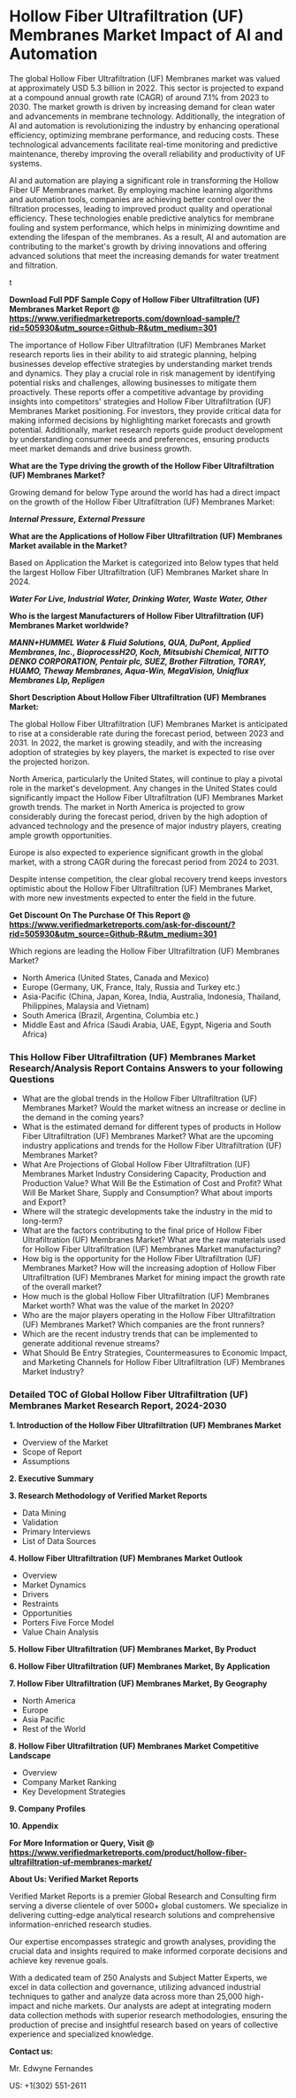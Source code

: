 <meta name="title" content="Global  Hollow Fiber Ultrafiltration (UF) Membranes Market Impact of AI and Automation"><meta name="description" content="  The global Hollow Fiber Ultrafiltration (UF) Membranes market was valued at approximately USD 5.3 billion in 2022. This sector is projected to expand at a compound a"><meta name="title" content=" Hollow Fiber Ultrafiltration (UF) Membranes Market Size, Share, Scope, Trends, Growth, Opportunities, Analysis, Forecast"> <h1>Hollow Fiber Ultrafiltration (UF) Membranes Market Impact of AI and Automation</h1> <p>The global Hollow Fiber Ultrafiltration (UF) Membranes market was valued at approximately USD 5.3 billion in 2022. This sector is projected to expand at a compound annual growth rate (CAGR) of around 7.1% from 2023 to 2030. The market growth is driven by increasing demand for clean water and advancements in membrane technology. Additionally, the integration of AI and automation is revolutionizing the industry by enhancing operational efficiency, optimizing membrane performance, and reducing costs. These technological advancements facilitate real-time monitoring and predictive maintenance, thereby improving the overall reliability and productivity of UF systems.</p> <p>AI and automation are playing a significant role in transforming the Hollow Fiber UF Membranes market. By employing machine learning algorithms and automation tools, companies are achieving better control over the filtration processes, leading to improved product quality and operational efficiency. These technologies enable predictive analytics for membrane fouling and system performance, which helps in minimizing downtime and extending the lifespan of the membranes. As a result, AI and automation are contributing to the market's growth by driving innovations and offering advanced solutions that meet the increasing demands for water treatment and filtration.</p> t</p><p id="" class=""><strong>Download Full PDF Sample Copy of Hollow Fiber Ultrafiltration (UF) Membranes Market Report @ <a href="https://www.verifiedmarketreports.com/download-sample/?rid=505930&utm_source=Github-R&utm_medium=301" target="_blank">https://www.verifiedmarketreports.com/download-sample/?rid=505930&utm_source=Github-R&utm_medium=301</a></strong></p><p>The importance of&nbsp;Hollow Fiber Ultrafiltration (UF) Membranes Market research reports lies in their ability to aid strategic planning, helping businesses develop effective strategies by understanding market trends and dynamics. They play a crucial role in risk management by identifying potential risks and challenges, allowing businesses to mitigate them proactively. These reports offer a competitive advantage by providing insights into competitors' strategies and Hollow Fiber Ultrafiltration (UF) Membranes Market positioning. For investors, they provide critical data for making informed decisions by highlighting market forecasts and growth potential. Additionally, market research reports guide product development by understanding consumer needs and preferences, ensuring products meet market demands and drive business growth.</p><p><strong>What are the&nbsp;Type driving the growth of the Hollow Fiber Ultrafiltration (UF) Membranes Market?</strong></p><p id="" class="">Growing demand for below Type around the world has had a direct impact on the growth of the Hollow Fiber Ultrafiltration (UF) Membranes Market:</p><em><strong>Internal Pressure, External Pressure</strong></em></p><strong>What are the&nbsp;Applications&nbsp;of Hollow Fiber Ultrafiltration (UF) Membranes Market available in the Market?</strong></p><p id="" class="">Based on Application the Market is categorized into Below types that held the largest Hollow Fiber Ultrafiltration (UF) Membranes Market share In 2024.</p><em><strong>Water For Live, Industrial Water, Drinking Water, Waste Water, Other</strong></em></p><strong>Who is the largest Manufacturers of Hollow Fiber Ultrafiltration (UF) Membranes Market worldwide?</strong></p><p><em><strong>MANN+HUMMEL Water & Fluid Solutions, QUA, DuPont, Applied Membranes, Inc., BioprocessH2O, Koch, Mitsubishi Chemical, NITTO DENKO CORPORATION, Pentair plc, SUEZ, Brother Filtration, TORAY, HUAMO, Theway Membranes, Aqua-Win, MegaVision, Uniqflux Membranes Llp, Repligen</strong></em></p><p id="" class=""><strong>Short Description About Hollow Fiber Ultrafiltration (UF) Membranes Market:</strong></p><p>The global Hollow Fiber Ultrafiltration (UF) Membranes Market is anticipated to rise at a considerable rate during the forecast period, between 2023 and 2031. In 2022, the market is growing steadily, and with the increasing adoption of strategies by key players, the market is expected to rise over the projected horizon.</p><p>North America, particularly the United States, will continue to play a pivotal role in the market's development. Any changes in the United States could significantly impact the Hollow Fiber Ultrafiltration (UF) Membranes Market growth trends. The market in North America is projected to grow considerably during the forecast period, driven by the high adoption of advanced technology and the presence of major industry players, creating ample growth opportunities.</p><p>Europe is also expected to experience significant growth in the global market, with a strong CAGR during the forecast period from 2024 to 2031.</p><p>Despite intense competition, the clear global recovery trend keeps investors optimistic about the Hollow Fiber Ultrafiltration (UF) Membranes Market, with more new investments expected to enter the field in the future.</p><p id="" class=""><strong>Get Discount On The Purchase Of This Report @ <a href="https://www.verifiedmarketreports.com/ask-for-discount/?rid=505930&utm_source=Github-R&utm_medium=301" target="_blank">https://www.verifiedmarketreports.com/ask-for-discount/?rid=505930&utm_source=Github-R&utm_medium=301</a></strong></p>Which regions are leading the Hollow Fiber Ultrafiltration (UF) Membranes Market?</p><ul><li>North America (United States, Canada and Mexico)</li><li>Europe (Germany, UK, France, Italy, Russia and Turkey etc.)</li><li>Asia-Pacific (China, Japan, Korea, India, Australia, Indonesia, Thailand, Philippines, Malaysia and Vietnam)</li><li>South America (Brazil, Argentina, Columbia etc.)</li><li>Middle East and Africa (Saudi Arabia, UAE, Egypt, Nigeria and South Africa)</li></ul><h3 id="" class="">This Hollow Fiber Ultrafiltration (UF) Membranes Market Research/Analysis Report Contains Answers to your following Questions</h3><ul><li>What are the global trends in the Hollow Fiber Ultrafiltration (UF) Membranes Market? Would the market witness an increase or decline in the demand in the coming years?</li><li>What is the estimated demand for different types of products in Hollow Fiber Ultrafiltration (UF) Membranes Market? What are the upcoming industry applications and trends for the Hollow Fiber Ultrafiltration (UF) Membranes Market?</li><li>What Are Projections of Global Hollow Fiber Ultrafiltration (UF) Membranes Market Industry Considering Capacity, Production and Production Value? What Will Be the Estimation of Cost and Profit? What Will Be Market Share, Supply and Consumption? What about imports and Export?</li><li>Where will the strategic developments take the industry in the mid to long-term?</li><li>What are the factors contributing to the final price of Hollow Fiber Ultrafiltration (UF) Membranes Market? What are the raw materials used for Hollow Fiber Ultrafiltration (UF) Membranes Market manufacturing?</li><li>How big is the opportunity for the Hollow Fiber Ultrafiltration (UF) Membranes Market? How will the increasing adoption of Hollow Fiber Ultrafiltration (UF) Membranes Market for mining impact the growth rate of the overall market?</li><li>How much is the global Hollow Fiber Ultrafiltration (UF) Membranes Market worth? What was the value of the market In 2020?</li><li>Who are the major players operating in the Hollow Fiber Ultrafiltration (UF) Membranes Market? Which companies are the front runners?</li><li>Which are the recent industry trends that can be implemented to generate additional revenue streams?</li><li>What Should Be Entry Strategies, Countermeasures to Economic Impact, and Marketing Channels for Hollow Fiber Ultrafiltration (UF) Membranes Market Industry?</li></ul><h3 id="" class="">Detailed TOC of Global Hollow Fiber Ultrafiltration (UF) Membranes Market Research Report, 2024-2030</h3><p id="" class=""><strong>1. Introduction of the Hollow Fiber Ultrafiltration (UF) Membranes Market</strong></p><ul><li>Overview of the Market</li><li>Scope of Report</li><li>Assumptions</li></ul><p id="" class=""><strong>2. Executive Summary</strong></p><p id="" class=""><strong>3. Research Methodology of Verified Market Reports</strong></p><ul><li>Data Mining</li><li>Validation</li><li>Primary Interviews</li><li>List of Data Sources</li></ul><p id="" class=""><strong>4. Hollow Fiber Ultrafiltration (UF) Membranes Market Outlook</strong></p><ul><li>Overview</li><li>Market Dynamics</li><li>Drivers</li><li>Restraints</li><li>Opportunities</li><li>Porters Five Force Model</li><li>Value Chain Analysis</li></ul><p id="" class=""><strong>5. Hollow Fiber Ultrafiltration (UF) Membranes Market, By Product</strong></p><p id="" class=""><strong>6. Hollow Fiber Ultrafiltration (UF) Membranes Market, By Application</strong></p><p id="" class=""><strong>7. Hollow Fiber Ultrafiltration (UF) Membranes Market, By Geography</strong></p><ul><li>North America</li><li>Europe</li><li>Asia Pacific</li><li>Rest of the World</li></ul><p id="" class=""><strong>8. Hollow Fiber Ultrafiltration (UF) Membranes Market Competitive Landscape</strong></p><ul><li>Overview</li><li>Company Market Ranking</li><li>Key Development Strategies</li></ul><p id="" class=""><strong>9. Company Profiles</strong></p><p id="" class=""><strong>10. Appendix</strong></p><p id="" class=""><strong>For More Information or Query, Visit @ <a href="https://www.verifiedmarketreports.com/product/hollow-fiber-ultrafiltration-uf-membranes-market/" target="_blank">https://www.verifiedmarketreports.com/product/hollow-fiber-ultrafiltration-uf-membranes-market/</a></strong></p><p id="" class=""><strong>About Us: Verified Market Reports</strong></p><p id="" class="">Verified Market Reports is a premier Global Research and Consulting firm serving a diverse clientele of over 5000+ global customers. We specialize in delivering cutting-edge analytical research solutions and comprehensive information-enriched research studies.</p><p id="" class="">Our expertise encompasses strategic and growth analyses, providing the crucial data and insights required to make informed corporate decisions and achieve key revenue goals.</p><p id="" class="">With a dedicated team of 250 Analysts and Subject Matter Experts, we excel in data collection and governance, utilizing advanced industrial techniques to gather and analyze data across more than 25,000 high-impact and niche markets. Our analysts are adept at integrating modern data collection methods with superior research methodologies, ensuring the production of precise and insightful research based on years of collective experience and specialized knowledge.</p><p id="" class=""><strong>Contact us:</strong></p><p id="" class="">Mr. Edwyne Fernandes</p><p id="" class="">US: +1(302) 551-2611</p>